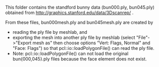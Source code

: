 This folder contains the standford bunny data (bun000.ply, bun045.ply)
obtained from http://graphics.stanford.edu/data/3Dscanrep/ .

From these files, bun000mesh.ply and bun045mesh.ply are created by
- reading the ply file by meshlab, and
- exporting the mesh into another ply file by meshlab (select "File"->"Export mesh as" then choose options "Vert: Flags, Normal" and "Face: Flags") so that pcl::io::loadPolygonFile() can read the ply file.
 - Note: pcl::io::loadPolygonFile() can not load the original bun{000,045}.ply files because the face element does not exist.








